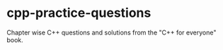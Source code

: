 # cpp-practice-questions
Chapter wise C++ questions and solutions from the "C++ for everyone" book.
